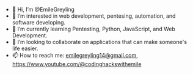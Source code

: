 - 👋 Hi, I’m @EmileGreyling
- 👀 I’m interested in web development, pentesing, automation, and software developing.
- 🌱 I’m currently learning Pentesting, Python, JavaScript, and Web Development.
- 💞️ I’m looking to collaborate on applications that can make someone's life easier.
- 📫 How to reach me: emilegreyling14@gmail.com, https://www.youtube.com/@codinghackswithemile

<!---
EmileGreyling/EmileGreyling is a ✨ special ✨ repository because its `README.md` (this file) appears on your GitHub profile.
You can click the Preview link to take a look at your changes.
--->
